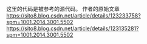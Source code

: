这里的代码是被参考的源代码。
作者的原始文章 
https://sito8.blog.csdn.net/article/details/123233758?spm=1001.2014.3001.5502
https://sito8.blog.csdn.net/article/details/123135281?spm=1001.2014.3001.5502
